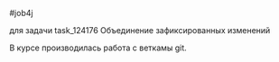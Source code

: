 #job4j

для задачи  task_124176
Объединение зафиксированных изменений
 
В курсе производилась работа с веткамы git.